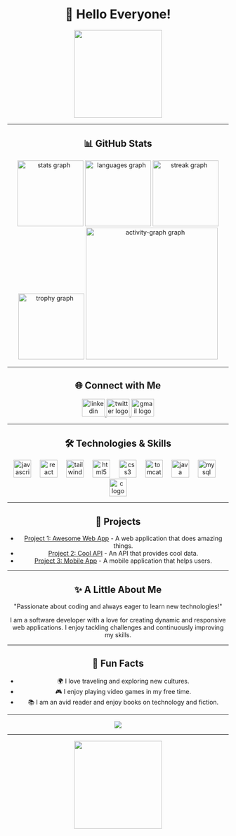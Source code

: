 <h1 align="center">👋 Hello Everyone!</h1>

<div align="center">
  <img height="200" src="https://user-images.githubusercontent.com/74038190/216120981-b9507c36-0e04-4469-8e27-c99271b45ba5.png" />
</div>

---

<h2 align="center">📊 GitHub Stats</h2>
<div align="center">
  <img src="https://github-readme-stats.vercel.app/api?username=Santhosh-30&hide_title=true&hide_rank=true&show_icons=true&include_all_commits=true&count_private=true&disable_animations=false&theme=github_dark&locale=en&hide_border=true" height="150" alt="stats graph" />
  <img src="https://github-readme-stats.vercel.app/api/top-langs?username=Santhosh-30&locale=en&hide_title=false&layout=compact&card_width=320&langs_count=5&theme=github_dark&hide_border=true" height="150" alt="languages graph" />
  <img src="https://streak-stats.demolab.com?user=Santhosh-30&locale=en&mode=daily&theme=github_dark&hide_border=false&border_radius=5" height="150" alt="streak graph" />
  <img src="https://github-profile-trophy.vercel.app?username=Santhosh-30&theme=darkhub&column=-1&row=1&margin-w=4&margin-h=4&no-bg=false&no-frame=true" height="150" alt="trophy graph" />
  <img src="https://github-readme-activity-graph.vercel.app/graph?username=Santhosh-30&radius=16&theme=github-dark&area=true" height="300" alt="activity-graph graph" />
</div>

---

<h2 align="center">🌐 Connect with Me</h2>
<div align="center">
  <a href="https://www.linkedin.com/in/santhosh-kumar-s-5650b0267/" target="_blank">
    <img src="https://raw.githubusercontent.com/maurodesouza/profile-readme-generator/master/src/assets/icons/social/linkedin/default.svg" width="52" height="40" alt="linkedin logo" />
  </a>
  <a href="https://x.com/Santhosh3748?t=8QB84hePi6ZY8U3JzpsMOg&s=08" target="_blank">
    <img src="https://raw.githubusercontent.com/maurodesouza/profile-readme-generator/master/src/assets/icons/social/twitter/default.svg" width="52" height="40" alt="twitter logo" />
  </a>
  <a href="mailto:santhoshkumar.11132003@gmail.com" target="_blank">
    <img src="https://raw.githubusercontent.com/maurodesouza/profile-readme-generator/master/src/assets/icons/social/gmail/default.svg" width="52" height="40" alt="gmail logo" />
  </a>
</div>

---

<h2 align="center">🛠️ Technologies & Skills</h2>
<div align="center">
  <img src="https://skillicons.dev/icons?i=js" height="40" alt="javascript logo" />
  <img width="12" />
  <img src="https://skillicons.dev/icons?i=react" height="40" alt="react logo" />
  <img width="12" />
  <img src="https://skillicons.dev/icons?i=tailwind" height="40" alt="tailwindcss logo" />
  <img width="12" />
  <img src="https://skillicons.dev/icons?i=html" height="40" alt="html5 logo" />
  <img width="12" />
  <img src="https://skillicons.dev/icons?i=css" height="40" alt="css3 logo" />
  <img width="12" />
  <img src="https://cdn.jsdelivr.net/gh/devicons/devicon/icons/tomcat/tomcat-original.svg" height="40" alt="tomcat logo" />
  <img width="12" />
  <img src="https://skillicons.dev/icons?i=java" height="40" alt="java logo" />
  <img width="12" />
  <img src="https://skillicons.dev/icons?i=mysql" height="40" alt="mysql logo" />
  <img width="12" />
  <img src="https://skillicons.dev/icons?i=c" height="40" alt="c logo" />
</div>

---

<h2 align="center">📂 Projects</h2>
<div align="center">
  <ul>
    <li><a href="https://github.com/Santhosh-30/project1" target="_blank">Project 1: Awesome Web App</a> - A web application that does amazing things.</li>
    <li><a href="https://github.com/Santhosh-30/project2" target="_blank">Project 2: Cool API</a> - An API that provides cool data.</li>
    <li><a href="https://github.com/Santhosh-30/project3" target="_blank">Project 3: Mobile App</a> - A mobile application that helps users.</li>
  </ul>
</div>

---

<h2 align="center">✨ A Little About Me</h2>
<p align="center">"Passionate about coding and always eager to learn new technologies!"</p>
<p align="center">I am a software developer with a love for creating dynamic and responsive web applications. I enjoy tackling challenges and continuously improving my skills.</p>

---

<h2 align="center">🎉 Fun Facts</h2>
<div align="center">
  <ul>
    <li>🌍 I love traveling and exploring new cultures.</li>
    <li>🎮 I enjoy playing video games in my free time.</li>
    <li>📚 I am an avid reader and enjoy books on technology and fiction.</li>
  </ul>
</div>

---

<div align="center">
  <img src="https://profile-counter.glitch.me/Santhosh-30/count.svg?" />
</div>

---

<div align="center">
  <img height="200" src="https://user-images.githubusercontent.com/74038190/212749447-bfb7e725-6987-49d9-ae85-2015e3e7cc41.gif" />
</div>
